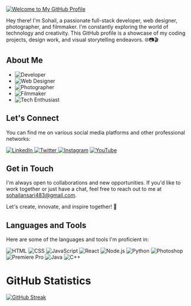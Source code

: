 [![Welcome to My GitHub Profile](https://img.shields.io/badge/Welcome%20to-My%20GitHub%20Profile-2EA44F?style=for-the-badge)](https://github.com/YourGitHubUsername)

Hey there! I'm Sohail, a passionate full-stack developer, web designer, photographer, and filmmaker. I'm constantly exploring the world of technology and creativity. This GitHub profile is a showcase of my coding projects, design work, and visual storytelling endeavors. 🌐📷🎬

## About Me

- ![Developer](https://img.shields.io/badge/Developer-Frontend-yellow)
- ![Web Designer](https://img.shields.io/badge/Web%20Designer-HTML%20%7C%20CSS%20%7C%20UI/UX-blue)
- ![Photographer](https://img.shields.io/badge/Photographer-Camera%20%7C%20Photo%20Editing-red)
- ![Filmmaker](https://img.shields.io/badge/Filmmaker-Filmmaking%20%7C%20Video%20Editing-orange)
- ![Tech Enthusiast](https://img.shields.io/badge/Tech%20Enthusiast-Technology%20%7C%20Gadgets-lightgrey)

## Let's Connect

You can find me on various social media platforms and other professional networks:

 [![LinkedIn](https://img.shields.io/badge/LinkedIn-0077B5?style=for-the-badge&logo=linkedin&logoColor=white)
](https://www.linkedin.com/in/sohail-ansari-19435b269/)
 [![Twitter](https://img.shields.io/badge/Twitter-1DA1F2?style=for-the-badge&logo=twitter&logoColor=white)
](https://twitter.com/photophilic_guy)
 [![Instagram](https://img.shields.io/badge/Instagram-E4405F?style=for-the-badge&logo=instagram&logoColor=white)](https://www.instagram.com/thephotophilic_guy/)
 [![YouTube](https://img.shields.io/badge/YouTube-FF0000?style=for-the-badge&logo=youtube&logoColor=white)](https://www.youtube.com/channel/UCtzGi0Mo-FdqOVM3EHobq9g)

## Get in Touch

I'm always open to collaborations and new opportunities. If you'd like to work together or just have a chat, feel free to reach out to me at [sohailansari483@gmail.com](mailto:sohailansari483@gmail.com).

Let's create, innovate, and inspire together! 🌟

## Languages and Tools

Here are some of the languages and tools I'm proficient in:

![HTML](https://img.shields.io/badge/HTML5-E34F26?style=for-the-badge&logo=html5&logoColor=white)
![CSS](https://img.shields.io/badge/CSS3-1572B6?style=for-the-badge&logo=css3&logoColor=white)
![JavaScript](https://img.shields.io/badge/JavaScript-F7DF1E?style=for-the-badge&logo=javascript&logoColor=black)
![React](https://img.shields.io/badge/React-61DAFB?style=for-the-badge&logo=react&logoColor=white)
![Node.js](https://img.shields.io/badge/Node.js-339933?style=for-the-badge&logo=node.js&logoColor=white)
![Python](https://img.shields.io/badge/Python-3776AB?style=for-the-badge&logo=python&logoColor=white)
![Photoshop](https://img.shields.io/badge/Adobe%20Photoshop-31A8FF?style=for-the-badge&logo=adobe%20photoshop&logoColor=white)
![Premiere Pro](https://img.shields.io/badge/Adobe%20Premiere%20Pro-9999FF?style=for-the-badge&logo=adobe%20premiere%20pro&logoColor=white)
![Java](https://img.shields.io/badge/Java-007396?style=for-the-badge&logo=java&logoColor=white)
![C++](https://img.shields.io/badge/C++-00599C?style=for-the-badge&logo=c%2B%2B&logoColor=white)

# GitHub Statistics
[![GitHub Streak](https://github-readme-streak-stats.herokuapp.com/?user=thecodephilic-guy)](https://github.com/thecodephilic-guy)
